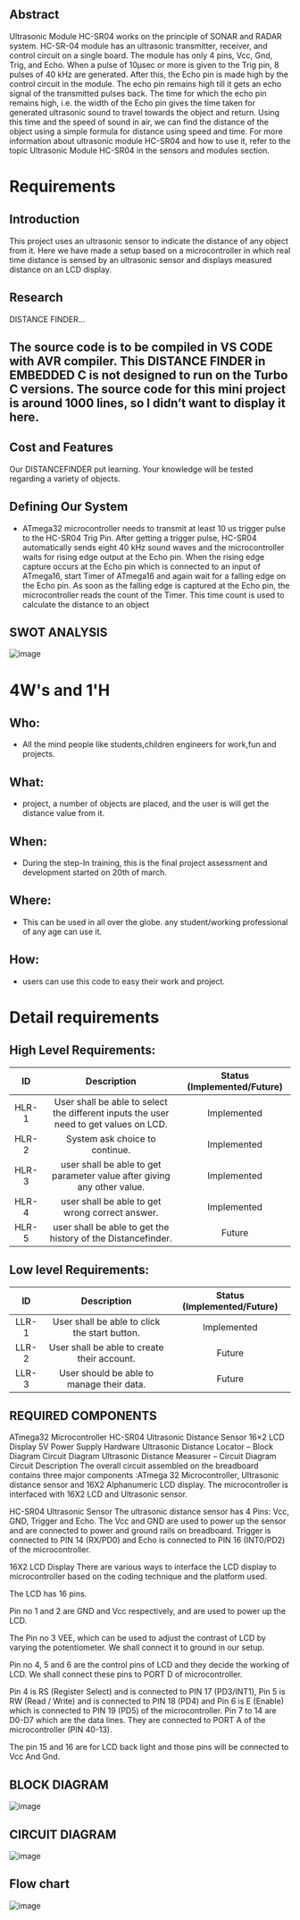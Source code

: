 
## Abstract
Ultrasonic Module HC-SR04 works on the principle of SONAR and RADAR system.
HC-SR-04 module has an ultrasonic transmitter, receiver, and control circuit on a single board.
The module has only 4 pins, Vcc, Gnd, Trig, and Echo.
When a pulse of 10µsec or more is given to the Trig pin, 8 pulses of 40 kHz are generated. After this, the Echo pin is made high by the control circuit in the module.
The echo pin remains high till it gets an echo signal of the transmitted pulses back.
The time for which the echo pin remains high, i.e. the width of the Echo pin gives the time taken for generated ultrasonic sound to travel towards the object and return.
Using this time and the speed of sound in air, we can find the distance of the object using a simple formula for distance using speed and time.
For more information about ultrasonic module HC-SR04 and how to use it, refer to the topic Ultrasonic Module HC-SR04 in the sensors and modules section.



# Requirements
## Introduction
This project uses an ultrasonic sensor to indicate the distance of any object from it. Here we have made a setup based on a microcontroller in which real time distance is sensed by an ultrasonic sensor and displays measured distance on an LCD display.

## Research
  DISTANCE FINDER...
  
The source code is to be compiled in VS CODE with AVR compiler. This DISTANCE FINDER in EMBEDDED C is not designed to run on the Turbo C versions. The source code for this mini project is around 1000 lines, so I didn’t want to display it here.
-------------------------------------------------------------------------------------------------

## Cost and Features
Our DISTANCEFINDER put learning. Your knowledge will be tested regarding a variety of objects. 


## Defining Our System
* ATmega32 microcontroller needs to transmit at least 10 us trigger pulse to the HC-SR04 Trig Pin.
After getting a trigger pulse, HC-SR04 automatically sends eight 40 kHz sound waves and the microcontroller waits for rising edge output at the Echo pin.
When the rising edge capture occurs at the Echo pin which is connected to an input of ATmega16, start Timer of ATmega16 and again wait for a falling edge on the Echo pin.
As soon as the falling edge is captured at the Echo pin, the microcontroller reads the count of the Timer. This time count is used to calculate the distance to an object

## SWOT ANALYSIS
![image](https://github.com/pallavi9019/M1_March_2022/blob/59e84a171d7bcf3bd502d74067d43659d4439241/1_Requirements/SWOT%20analysis/SWOT%20analysis%20(1).png)

# 4W&#39;s and 1&#39;H

## Who:

* All the mind people like students,children engineers for work,fun and projects.

## What:

* project, a number of objects are placed, and the user is will get the distance value from it.

## When:

* During the step-In training, this is the final project assessment and development started on 20th of march.

## Where:

* This can be used in all over the globe. any student/working professional of any age can use it.

## How:

* users can use this code to easy their work and project.

# Detail requirements
## High Level Requirements:

| ID | Description | Status (Implemented/Future)
|:---:|:---:|:---:|
|HLR-1| User shall be able to select the different inputs the user need to get values on LCD. |Implemented|
|HLR-2| System ask choice to continue. |Implemented|
|HLR-3| user shall be able to get parameter value after giving any other  value. |Implemented|
|HLR-4| user shall be able to get wrong correct answer. |Implemented|
|HLR-5| user shall be able to get the history of the Distancefinder. |Future|



##  Low level Requirements:

| ID | Description | Status (Implemented/Future)
|:---:|:---:|:---:|
|LLR-1| User shall be able to click the start button. |Implemented|
|LLR-2| User shall be able to create their account. |Future|
|LLR-3| User should be able to manage their data. |Future|

## REQUIRED COMPONENTS

ATmega32 Microcontroller
HC-SR04 Ultrasonic Distance Sensor
16×2 LCD Display
5V Power Supply
Hardware
Ultrasonic Distance Locator – Block Diagram
Circuit Diagram
Ultrasonic Distance Measurer – Circuit Diagram
Circuit Description
The overall circuit assembled on the breadboard contains three major components :ATmega 32 Microcontroller, Ultrasonic distance sensor and 16X2 Alphanumeric LCD display. The microcontroller is interfaced with 16X2 LCD and Ultrasonic sensor.

HC-SR04 Ultrasonic Sensor
The ultrasonic distance sensor has 4 Pins: Vcc, GND, Trigger and Echo. The Vcc and GND are used to power up the sensor and are connected to power and ground rails on breadboard. Trigger is connected to PIN 14 (RX/PD0) and Echo is connected to PIN 16 (INT0/PD2) of the microcontroller.

16X2 LCD Display
There are various ways to interface the LCD display to microcontroller based on the coding technique and the platform used.


 

The LCD has 16 pins.

Pin no 1 and 2 are GND and Vcc respectively, and are used to power up the LCD.

The Pin no 3 VEE, which can be used to adjust the contrast of LCD by varying the potentiometer. We shall connect it to ground in our setup.

Pin no 4, 5 and 6 are the control pins of LCD and they decide the working of LCD. We shall connect these pins to PORT D of microcontroller.

Pin 4 is RS (Register Select) and is connected to PIN 17 (PD3/INT1),
Pin 5 is RW (Read / Write) and is connected to PIN 18 (PD4) and
Pin 6 is E (Enable) which is connected to PIN 19 (PD5) of the microcontroller.
Pin 7 to 14 are D0-D7 which are the data lines. They are connected to PORT A of the microcontroller (PIN 40-13).

The pin 15 and 16 are for LCD back light and those pins will be connected to Vcc And Gnd.

## BLOCK DIAGRAM
![image](https://user-images.githubusercontent.com/86293096/164385451-c0f76634-d7a3-4768-b87c-1a345efc4985.png)

## CIRCUIT DIAGRAM

![image](https://github.com/pallavi9019/M2_DISTANCE/blob/2dfdeb701eaad32a45dac839476b1f4e143fdc7b/2_Design/Circuit%20diagram/distancefinder.png)

## Flow chart
![image](https://github.com/pallavi9019/M2_DISTANCE/blob/8aaf042ad6e73f78b54e49ea9dd71bce430a062e/2_Design/Flowchart/Figure-3-Obstacle-detection-and-avoidance-using-ultrasonic-sensor.png)

